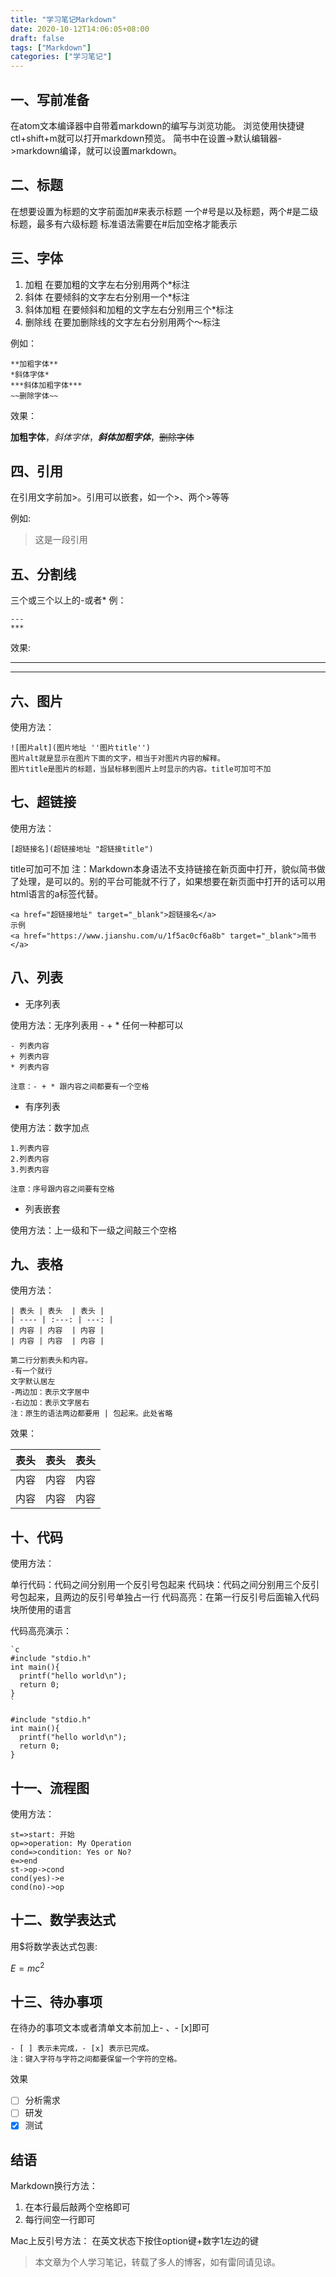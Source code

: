 ```yaml
---
title: "学习笔记Markdown"
date: 2020-10-12T14:06:05+08:00
draft: false
tags: ["Markdown"]
categories: ["学习笔记"]
---
```


## 一、写前准备

在atom文本编译器中自带着markdown的编写与浏览功能。
浏览使用快捷键ctl+shift+m就可以打开markdown预览。
简书中在设置->默认编辑器->markdown编译，就可以设置markdown。

## 二、标题

在想要设置为标题的文字前面加#来表示标题
一个#号是以及标题，两个#是二级标题，最多有六级标题
标准语法需要在#后加空格才能表示

## 三、字体

1. 加粗
   在要加粗的文字左右分别用两个*标注
2. 斜体
   在要倾斜的文字左右分别用一个*标注
3. 斜体加粗
   在要倾斜和加粗的文字左右分别用三个*标注
4. 删除线
   在要加删除线的文字左右分别用两个～标注

例如：

```
**加粗字体**
*斜体字体*
***斜体加粗字体***
~~删除字体~~
```

效果：

**加粗字体**，*斜体字体*，***斜体加粗字体***，~~删除字体~~

## 四、引用

在引用文字前加>。引用可以嵌套，如一个>、两个>等等

例如:

> 这是一段引用

## 五、分割线

三个或三个以上的-或者*
例：

```
---
***
```

效果:

------

------

## 六、图片

使用方法：

```
![图片alt](图片地址 ''图片title'')
图片alt就是显示在图片下面的文字，相当于对图片内容的解释。
图片title是图片的标题，当鼠标移到图片上时显示的内容。title可加可不加
```

## 七、超链接

使用方法：

```
[超链接名](超链接地址 "超链接title")
```

title可加可不加
注：Markdown本身语法不支持链接在新页面中打开，貌似简书做了处理，是可以的。别的平台可能就不行了，如果想要在新页面中打开的话可以用html语言的a标签代替。

```
<a href="超链接地址" target="_blank">超链接名</a>
示例
<a href="https://www.jianshu.com/u/1f5ac0cf6a8b" target="_blank">简书</a>
```

## 八、列表

- 无序列表

使用方法：无序列表用 - + * 任何一种都可以

```
- 列表内容
+ 列表内容
* 列表内容

注意：- + * 跟内容之间都要有一个空格
```

- 有序列表

使用方法：数字加点

```
1.列表内容
2.列表内容
3.列表内容

注意：序号跟内容之间要有空格
```

- 列表嵌套

使用方法：上一级和下一级之间敲三个空格

## 九、表格

使用方法：

```
| 表头 | 表头  | 表头 |
| ---- | :---: | ---: |
| 内容 | 内容  | 内容 |
| 内容 | 内容  | 内容 |

第二行分割表头和内容。
-有一个就行
文字默认居左
-两边加：表示文字居中
-右边加：表示文字居右
注：原生的语法两边都要用 | 包起来。此处省略

```

效果：

| 表头 | 表头 | 表头 |
| ---- | ---- | ---- |
| 内容 | 内容 | 内容 |
| 内容 | 内容 | 内容 |

## 十、代码

使用方法：

单行代码：代码之间分别用一个反引号包起来
代码块：代码之间分别用三个反引号包起来，且两边的反引号单独占一行
代码高亮：在第一行反引号后面输入代码块所使用的语言

代码高亮演示：

```
`c
#include "stdio.h"
int main(){
  printf("hello world\n");
  return 0;
}
`

#include "stdio.h"
int main(){
  printf("hello world\n");
  return 0;
}
```

## 十一、流程图

使用方法：

```flow
st=>start: 开始
op=>operation: My Operation
cond=>condition: Yes or No?
e=>end
st->op->cond
cond(yes)->e
cond(no)->op
```

## 十二、数学表达式

用$将数学表达式包裹:

$E = mc^2$

## 十三、待办事项

在待办的事项文本或者清单文本前加上- 、- [x]即可

```
- [ ] 表示未完成，- [x] 表示已完成。
注：键入字符与字符之间都要保留一个字符的空格。
```

效果

- [ ] 分析需求
- [ ] 研发
- [x] 测试

## 结语

Markdown换行方法：

1. 在本行最后敲两个空格即可
2. 每行间空一行即可

Mac上反引号方法：
在英文状态下按住option键+数字1左边的键

> 本文章为个人学习笔记，转载了多人的博客，如有雷同请见谅。